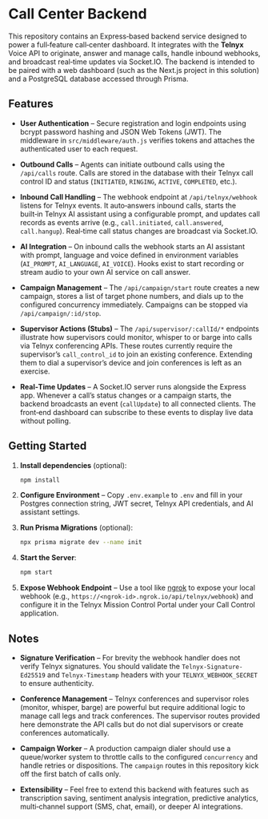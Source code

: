 # Call Center Backend

This repository contains an Express‑based backend service designed to power a full‑feature call‑center dashboard.  It integrates with the **Telnyx** Voice API to originate, answer and manage calls, handle inbound webhooks, and broadcast real‑time updates via Socket.IO.  The backend is intended to be paired with a web dashboard (such as the Next.js project in this solution) and a PostgreSQL database accessed through Prisma.

## Features

* **User Authentication** – Secure registration and login endpoints using bcrypt password hashing and JSON Web Tokens (JWT).  The middleware in `src/middleware/auth.js` verifies tokens and attaches the authenticated user to each request.

* **Outbound Calls** – Agents can initiate outbound calls using the `/api/calls` route.  Calls are stored in the database with their Telnyx call control ID and status (`INITIATED`, `RINGING`, `ACTIVE`, `COMPLETED`, etc.).

* **Inbound Call Handling** – The webhook endpoint at `/api/telnyx/webhook` listens for Telnyx events.  It auto‑answers inbound calls, starts the built‑in Telnyx AI assistant using a configurable prompt, and updates call records as events arrive (e.g., `call.initiated`, `call.answered`, `call.hangup`).  Real‑time call status changes are broadcast via Socket.IO.

* **AI Integration** – On inbound calls the webhook starts an AI assistant with prompt, language and voice defined in environment variables (`AI_PROMPT`, `AI_LANGUAGE`, `AI_VOICE`).  Hooks exist to start recording or stream audio to your own AI service on call answer.

* **Campaign Management** – The `/api/campaign/start` route creates a new campaign, stores a list of target phone numbers, and dials up to the configured concurrency immediately.  Campaigns can be stopped via `/api/campaign/:id/stop`.

* **Supervisor Actions (Stubs)** – The `/api/supervisor/:callId/*` endpoints illustrate how supervisors could monitor, whisper to or barge into calls via Telnyx conferencing APIs.  These routes currently require the supervisor’s `call_control_id` to join an existing conference.  Extending them to dial a supervisor’s device and join conferences is left as an exercise.

* **Real‑Time Updates** – A Socket.IO server runs alongside the Express app.  Whenever a call’s status changes or a campaign starts, the backend broadcasts an event (`callUpdate`) to all connected clients.  The front‑end dashboard can subscribe to these events to display live data without polling.

## Getting Started

1. **Install dependencies** (optional):
   ```bash
   npm install
   ```

2. **Configure Environment** – Copy `.env.example` to `.env` and fill in your Postgres connection string, JWT secret, Telnyx API credentials, and AI assistant settings.

3. **Run Prisma Migrations** (optional):
   ```bash
   npx prisma migrate dev --name init
   ```

4. **Start the Server**:
   ```bash
   npm start
   ```

5. **Expose Webhook Endpoint** – Use a tool like [ngrok](https://ngrok.com/) to expose your local webhook (e.g., `https://<ngrok-id>.ngrok.io/api/telnyx/webhook`) and configure it in the Telnyx Mission Control Portal under your Call Control application.

## Notes

* **Signature Verification** – For brevity the webhook handler does not verify Telnyx signatures.  You should validate the `Telnyx-Signature-Ed25519` and `Telnyx-Timestamp` headers with your `TELNYX_WEBHOOK_SECRET` to ensure authenticity.

* **Conference Management** – Telnyx conferences and supervisor roles (monitor, whisper, barge) are powerful but require additional logic to manage call legs and track conferences.  The supervisor routes provided here demonstrate the API calls but do not dial supervisors or create conferences automatically.

* **Campaign Worker** – A production campaign dialer should use a queue/worker system to throttle calls to the configured `concurrency` and handle retries or dispositions.  The `campaign` routes in this repository kick off the first batch of calls only.

* **Extensibility** – Feel free to extend this backend with features such as transcription saving, sentiment analysis integration, predictive analytics, multi‑channel support (SMS, chat, email), or deeper AI integrations.